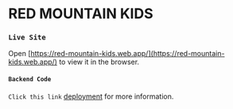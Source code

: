 # RED MOUNTAIN KIDS

### `Live Site`

Open [https://red-mountain-kids.web.app/](https://red-mountain-kids.web.app/) to view it in the browser.

#### `Backend Code` 

 `Click this link` [deployment](https://facebook.github.io/create-react-app/docs/deployment) for more information.